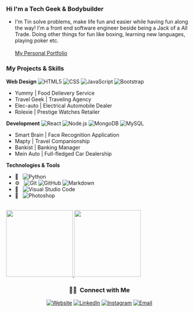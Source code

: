 ### Hi I'm a Tech Geek & Bodybuilder
- I'm Tin solve problems, make life fun and easier while having fun along the way! I'm a front end software engineer beside being a Jack of a All Trade. Doing other things for fun like boxing, learning new languages, playing poker etc.
<br/><br/>
[My Personal Portfolio](https://jaytintran.github.io/)

### My Projects & Skills
**Web Design** 
![HTML5](https://img.shields.io/badge/-HTML5-333333?style=flat&logo=HTML5)
![CSS](https://img.shields.io/badge/-CSS-333333?style=flat&logo=CSS3&logoColor=1572B6)
![JavaScript](https://img.shields.io/badge/-JavaScript-333333?style=flat&logo=javascript)
![Bootstrap](https://img.shields.io/badge/-Bootstrap-333333?style=flat&logo=bootstrap&logoColor=563D7C)
- Yummy | Food Delievery Service
- Travel Geek | Traveling Agency
- Elec-auto | Electrical Automobile Dealer
- Rolexie | Prestige Watches Retailer

**Development**
![React](https://img.shields.io/badge/-React-333333?style=flat&logo=react)
![Node.js](https://img.shields.io/badge/-Node.js-333333?style=flat&logo=node.js)
![MongoDB](https://img.shields.io/badge/-MongoDB-333333?style=flat&logo=mongodb)
![MySQL](https://img.shields.io/badge/-MySQL-333333?style=flat&logo=mysql)

- Smart Brain | Face Recognition Application
- Mapty | Travel Companionship
- Bankist | Banking Manager
- Mein Auto | Full-fledged Car Dealership

**Technologies & Tools**
- 🤖 &nbsp;
![Python](https://img.shields.io/badge/-Python-333333?style=flat&logo=python)
- ⚙️ &nbsp;
![Git](https://img.shields.io/badge/-Git-333333?style=flat&logo=git)
![GitHub](https://img.shields.io/badge/-GitHub-333333?style=flat&logo=github)
![Markdown](https://img.shields.io/badge/-Markdown-333333?style=flat&logo=markdown)
- 🔧 &nbsp;
![Visual Studio Code](https://img.shields.io/badge/-Visual%20Studio%20Code-333333?style=flat&logo=visual-studio-code&logoColor=007ACC)
- 🎨 &nbsp;
![Photoshop](https://img.shields.io/badge/-Photoshop-333333?style=flat&logo=adobe-photoshop)

<br/>

<a href="https://github.com/jaytintran">
  <img height="180em" src="https://github-readme-stats.vercel.app/api?username=jaytintran&theme=buefy&show_icons=true" />
  <img height="180em" src="https://github-readme-stats.vercel.app/api/top-langs/?username=jaytintran&theme=buefy&layout=compact" />
</a>

<br/>

<h3 align="center"> 🤝🏻 &nbsp;Connect with Me </h3>

<p align="center">
<a href="https://jaytintran.github.io"><img alt="Website" src="https://img.shields.io/badge/Website-jaytintran.github.io-blue?style=flat-square&logo=google-chrome"></a>
<a href="https://www.linkedin.com/in/jaytin/"><img alt="LinkedIn" src="https://img.shields.io/badge/LinkedIn-Jay%20Tin-blue?style=flat-square&logo=linkedin"></a>
<a href="https://www.instagram.com/jaytintr/"><img alt="Instagram" src="https://img.shields.io/badge/Instagram-jaytintr-blue?style=flat-square&logo=instagram"></a>
<a href="mailto:jaytintran@gmail.com"><img alt="Email" src="https://img.shields.io/badge/Email-jaytintran@gmail.com-blue?style=flat-square&logo=gmail"></a>
</p>
